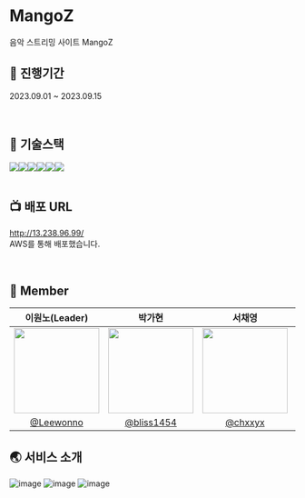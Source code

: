 # MangoZ
음악 스트리밍 사이트 MangoZ

## 🔋 진행기간
2023.09.01 ~ 2023.09.15

<br />

## 🔨 기술스택
<div style="display:flex">
  <img src="https://img.shields.io/badge/AWS-232F3E?style=flat&logo=amazonaws&logoColor=white" />
  <img src="https://img.shields.io/badge/Javascript-F7DF1E?style=flat&logo=javascript&logoColor=white" />
  <img src="https://img.shields.io/badge/HTML5-E34F26?style=flat&logo=HTML5&logoColor=white" />
  <img src="https://img.shields.io/badge/CSS3-1572B6?style=flat&logo=CSS3&logoColor=white" />
  <img src="https://img.shields.io/badge/Node.js-339933?style=flat&logo=nodedotjs&logoColor=white" />
  <img src="https://img.shields.io/badge/Mysql-4479A1?style=flat&logo=mysql&logoColor=white" />
</div>

<br />

## 📺 배포 URL
<a href="http://13.238.96.99/" target="_blank">http://13.238.96.99/</a>
<br />
AWS를 통해 배포했습니다.

<br />

## 🚀 Member

|                                    이원노(Leader)                                   |                                    박가현                                    |                                     서채영                                     |                                    이우종                                    |                                    황동하                                     |
| :------------------------------------------------------------------------: | :------------------------------------------------------------------------: | :------------------------------------------------------------------------: | :------------------------------------------------------------------------: | :-------------------------------------------------------------------------: |
| <img src="https://avatars.githubusercontent.com/u/105614390?v=4" width=150> | <img src="https://avatars.githubusercontent.com/u/138436056?v=4" width=150> | <img src="https://avatars.githubusercontent.com/u/97508297?v=4" width=150> | <img src="https://avatars.githubusercontent.com/u/107784810?v=4" width=150> | <img src="https://avatars.githubusercontent.com/u/121819598?v=4" width=150> |
|                 [@Leewonno](https://github.com/Leewonno)                 |                    [@bliss1454](https://github.com/bliss1454)                    |                 [@chxxyx](https://github.com/chxxyx)                 |             [@RainBell98](https://github.com/RainBell98)             |                    [@hdh9078](https://github.com/hdh9078)                     |


## 🌏 서비스 소개

![image](https://github.com/Leewonno/project2/assets/105614390/7c640344-9501-4b73-8f9c-b457c8e6a13d)
![image](https://github.com/Leewonno/project2/assets/105614390/bab034d9-e454-4635-9789-bff7c056a497)
![image](https://github.com/Leewonno/project2/assets/105614390/d6ccfcbe-8cdc-46b4-8582-ec2300813e8f)

